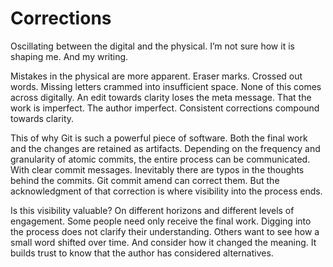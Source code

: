 <template data-parse>2023-02-12</template>

# Corrections

Oscillating between the digital and the physical. I’m not sure how it is shaping me. And my writing. 

Mistakes in the physical are more apparent. Eraser marks. Crossed out words. Missing letters crammed into insufficient space. None of this comes across digitally. An edit towards clarity loses the meta message. That the work is imperfect. The author imperfect. Consistent corrections compound towards clarity. 

This of why Git is such a powerful piece of software. Both the final work and the changes are retained as artifacts. Depending on the frequency and granularity of atomic commits, the entire process can be communicated. With clear commit messages. Inevitably there are typos in the thoughts behind the commits. Git commit amend can correct them. But the acknowledgment of that correction is where visibility into the process ends. 

Is this visibility valuable? On different horizons and different levels of engagement. Some people need only receive the final work. Digging into the process does not clarify their understanding. Others want to see how a small word shifted over time. And consider how it changed the meaning. It builds trust to know that the author has considered alternatives.